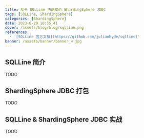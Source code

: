 ```yaml
---
title: 基于 SQLLine 快速体验 ShardingSphere JDBC
tags: [SQLLine, ShardingSphere]
categories: [ShardingSphere]
date: 2023-8-29 10:55:41
cover: /assets/blog/blog/sqlline.png
references:
  - '[SQLLine 官方文档](https://github.com/julianhyde/sqlline)'
banner: /assets/banner/banner_4.jpg
---
```


## SQLLine 简介

TODO

## ShardingSphere JDBC 打包

TODO

## SQLLine & ShardingSphere JDBC 实战

TODO
